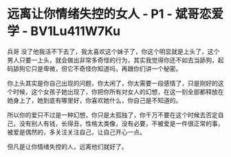 # 远离让你情绪失控的女人 - P1 - 斌哥恋爱学 - BV1Lu411W7Ku

兵哥 没了他我活不下去了，我太喜欢这个妹子了，你这个明显就是上头了，这个男人只要一上头，就会做出非常多奇怪的行为，其实我觉得你还不如去当舔狗，起码舔狗它只是卑微，但它不奇怪你知道吗，再跟你们讲一个秘密。

你上头其实是你自己出现的问题，你太闲了，你太需要一段感情了，只是刚好的这个时候，这个女孩子她出现了，你把你所有对女人的幻想，在这一刻全部都释放在她身上了，她到底有哪里好，你喜欢她什么，你自己是不知道的。

所以你的爱只不过是一种幻想，你只是太孤独了，你千万不要在这个时候去否定自己，没有别人有钱，长得丑，性格太类像，没有必要，不被爱是一件很正常的事，被爱是偶然的，多关注关注自己，让自己开心一点。

但凡是让你情绪失控的人，远离他们就好了。